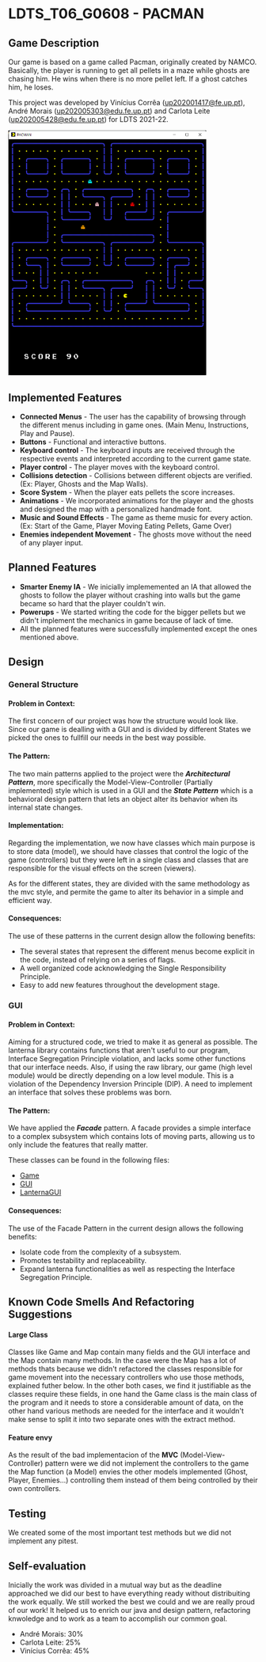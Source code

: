 # LDTS_T06_G0608 - PACMAN

## Game Description

Our game is based on a game called Pacman, originally created by NAMCO. Basically, the player is running to get all pellets in a maze while ghosts are chasing him. He wins when there is no more pellet left. If a ghost catches him, he loses.

This project was developed by Vinícius Corrêa (up202001417@fe.up.pt), André Morais (up202005303@edu.fe.up.pt) and Carlota Leite (up202005428@edu.fe.up.pt) for LDTS 2021-22.

<img src="docs/images/Screenshots/GAME.png" width = "400">




## Implemented Features

- **Connected Menus** - The user has the capability of browsing through the different menus including in game ones. (Main Menu, Instructions, Play and Pause).
- **Buttons** - Functional and interactive buttons.
- **Keyboard control** - The keyboard inputs are received through the respective events and interpreted according to the current game state.
- **Player control** - The player moves with the keyboard control.
- **Collisions detection** - Collisions between different objects are verified. (Ex: Player, Ghosts and the Map Walls).
- **Score System** - When the player eats pellets the score increases.
- **Animations** - We incorporated animations for the player and the ghosts and designed the map with a personalized handmade font.
- **Music and Sound Effects** - The game as theme music for every action. (Ex: Start of the Game, Player Moving Eating Pellets, Game Over)
- **Enemies independent Movement** - The ghosts move without the need of any player input.

## Planned Features

- **Smarter Enemy IA** - We inicially implememented an IA that allowed the ghosts to follow the player without crashing into walls but the game became so hard that the player couldn't win. 
- **Powerups** - We started writing the code for the bigger pellets but we didn't implement the mechanics in game because of lack of time.
- All the planned features were successfully implemented except the ones mentioned above.

## Design

### General Structure
#### Problem in Context:
The first concern of our project was how the structure would look like. Since our game is dealling with a GUI and is divided by different States we picked the ones to fullfill our needs in the best way possible.

#### The Pattern:
The two main patterns applied to the project were the **_Architectural Pattern_**, more specifically the Model-View-Controller (Partially implemented) style which is used in a GUI and the **_State Pattern_** which is a behavioral design pattern that lets an object alter its behavior when its internal state changes.  

#### Implementation:
Regarding the implementation, we now have classes which main purpose is to store data (model), we should have classes that control the logic of the game (controllers) but they were left in a single class and classes that are responsible for the visual effects on the screen (viewers).

As for the different states, they are divided with the same methodology as the mvc style, and permite the game to alter its behavior in a simple and efficient way.

#### Consequences:
The use of these patterns in the current design allow the following benefits:
- The several states that represent the different menus become explicit in the code, instead of relying on a series of flags.
- A well organized code acknowledging the Single Responsibility Principle.
- Easy to add new features throughout the development stage.

### GUI
#### Problem in Context:
Aiming for a structured code, we tried to make it as general as possible. The lanterna library contains functions that aren't useful to our program, Interface Segregation Principle violation, and lacks some other functions that our interface needs. Also, if using the raw library, our game (high level module) would be directly depending on a low level module. This is a violation of the Dependency Inversion Principle (DIP). A need to implement an interface that solves these problems was born. 

#### The Pattern: 
We have applied the **_Facade_** pattern. A facade provides a simple interface to a complex subsystem which contains lots of moving parts, allowing us to only include the features that really matter.

These classes can be found in the following files:
- [Game](../src/main/java/com/aor/g608/Game.java)
- [GUI](../src/main/java/com/aor/g608/gui/GUI.java)
- [LanternaGUI](../src/main/java/com/aor/g608/gui/LanternaGUI.java)

#### Consequences: 
The use of the Facade Pattern in the current design allows the following benefits:
- Isolate code from the complexity of a subsystem.
- Promotes testability and replaceability.
- Expand lanterna functionalities as well as respecting the Interface Segregation Principle.


## Known Code Smells And Refactoring Suggestions
#### **Large Class**
Classes like Game and Map contain many fields and the GUI interface and the Map contain many methods. In the case were the Map has a lot of methods thats because we didn't refactored the classes responsible for game movement into the necessary controllers who use those methods, explained futher below. In the other both cases, we find it justifiable as the classes require these fields, in one hand the Game class is the main class of the program and it needs to store a considerable amount of data, on the other hand various methods are needed for the interface and it wouldn't make sense to split it into two separate ones with the extract method.

#### **Feature envy**
As the result of the bad implementacion of the **MVC** (Model-View-Controller) pattern were we did not implement the controllers to the game the Map function (a Model) envies the other models implemented (Ghost, Player, Enemies...) controlling them instead of them being controlled by their own controllers. 

## Testing
We created some of the most important test methods but we did not implement any pitest.

## Self-evaluation

Inicially the work was divided in a mutual way but as the deadline approached we did our best to have everything ready without distribuiting the work equally. We still worked the best we could and we are really proud of our work! It helped us to enrich our java and design pattern, refactoring knwoledge and to work as a team to accomplish our common goal.

- André Morais: 30%
- Carlota Leite: 25%
- Vinícius Corrêa: 45%

